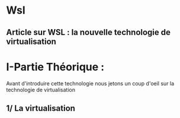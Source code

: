 # Wsl
## Article sur WSL : la nouvelle technologie de virtualisation


# I-Partie Théorique :
Avant d'introduire cette technologie nous jetons un coup d'oeil sur la technologie de virtualisation
## 1/ La virtualisation
